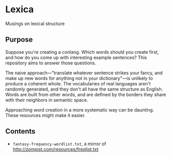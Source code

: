 # Lexica

Musings on lexical structure

## Purpose

Suppose you're creating a conlang. Which words should you create first, and how do you come up with interesting example sentences?
This repository aims to answer those questions.

The naive approach—"translate whatever sentence strikes your fancy, and make up new words for anything not in your dictionary"—is unlikely to produce a coherent whole. The vocabularies of real languages aren't randomly generated, and they don't all have the same structure as English.
Words are built from other words, and are defined by the borders they share with their neighbors in semantic space.

Approaching word creation in a more systematic way can be daunting. These resources might make it easier.

## Contents

- `fantasy-frequency-wordlist.txt`, a mirror of http://zompist.com/resources/freqlist.txt